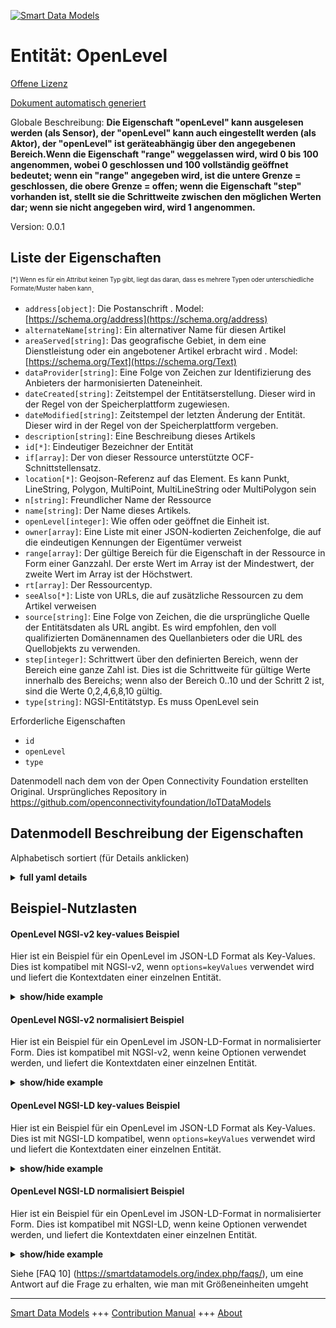 <!-- 10-Header -->  
[![Smart Data Models](https://smartdatamodels.org/wp-content/uploads/2022/01/SmartDataModels_logo.png "Logo")](https://smartdatamodels.org)  
Entität: OpenLevel  
==================<!-- /10-Header -->  
<!-- 15-License -->  
[Offene Lizenz](https://github.com/smart-data-models//dataModel.OCF/blob/master/OpenLevel/LICENSE.md)  
[Dokument automatisch generiert](https://docs.google.com/presentation/d/e/2PACX-1vTs-Ng5dIAwkg91oTTUdt8ua7woBXhPnwavZ0FxgR8BsAI_Ek3C5q97Nd94HS8KhP-r_quD4H0fgyt3/pub?start=false&loop=false&delayms=3000#slide=id.gb715ace035_0_60)  
<!-- /15-License -->  
<!-- 20-Description -->  
Globale Beschreibung: **Die Eigenschaft "openLevel" kann ausgelesen werden (als Sensor), der "openLevel" kann auch eingestellt werden (als Aktor), der "openLevel" ist geräteabhängig über den angegebenen Bereich.Wenn die Eigenschaft "range" weggelassen wird, wird 0 bis 100 angenommen, wobei 0 geschlossen und 100 vollständig geöffnet bedeutet; wenn ein "range" angegeben wird, ist die untere Grenze = geschlossen, die obere Grenze = offen; wenn die Eigenschaft "step" vorhanden ist, stellt sie die Schrittweite zwischen den möglichen Werten dar; wenn sie nicht angegeben wird, wird 1 angenommen.**  
Version: 0.0.1  
<!-- /20-Description -->  
<!-- 30-PropertiesList -->  

## Liste der Eigenschaften  

<sup><sub>[*] Wenn es für ein Attribut keinen Typ gibt, liegt das daran, dass es mehrere Typen oder unterschiedliche Formate/Muster haben kann</sub></sup>.  
- `address[object]`: Die Postanschrift  . Model: [https://schema.org/address](https://schema.org/address)- `alternateName[string]`: Ein alternativer Name für diesen Artikel  - `areaServed[string]`: Das geografische Gebiet, in dem eine Dienstleistung oder ein angebotener Artikel erbracht wird  . Model: [https://schema.org/Text](https://schema.org/Text)- `dataProvider[string]`: Eine Folge von Zeichen zur Identifizierung des Anbieters der harmonisierten Dateneinheit.  - `dateCreated[string]`: Zeitstempel der Entitätserstellung. Dieser wird in der Regel von der Speicherplattform zugewiesen.  - `dateModified[string]`: Zeitstempel der letzten Änderung der Entität. Dieser wird in der Regel von der Speicherplattform vergeben.  - `description[string]`: Eine Beschreibung dieses Artikels  - `id[*]`: Eindeutiger Bezeichner der Entität  - `if[array]`: Der von dieser Ressource unterstützte OCF-Schnittstellensatz.  - `location[*]`: Geojson-Referenz auf das Element. Es kann Punkt, LineString, Polygon, MultiPoint, MultiLineString oder MultiPolygon sein  - `n[string]`: Freundlicher Name der Ressource  - `name[string]`: Der Name dieses Artikels.  - `openLevel[integer]`: Wie offen oder geöffnet die Einheit ist.  - `owner[array]`: Eine Liste mit einer JSON-kodierten Zeichenfolge, die auf die eindeutigen Kennungen der Eigentümer verweist  - `range[array]`: Der gültige Bereich für die Eigenschaft in der Ressource in Form einer Ganzzahl. Der erste Wert im Array ist der Mindestwert, der zweite Wert im Array ist der Höchstwert.  - `rt[array]`: Der Ressourcentyp.  - `seeAlso[*]`: Liste von URLs, die auf zusätzliche Ressourcen zu dem Artikel verweisen  - `source[string]`: Eine Folge von Zeichen, die die ursprüngliche Quelle der Entitätsdaten als URL angibt. Es wird empfohlen, den voll qualifizierten Domänennamen des Quellanbieters oder die URL des Quellobjekts zu verwenden.  - `step[integer]`: Schrittwert über den definierten Bereich, wenn der Bereich eine ganze Zahl ist.  Dies ist die Schrittweite für gültige Werte innerhalb des Bereichs; wenn also der Bereich 0..10 und der Schritt 2 ist, sind die Werte 0,2,4,6,8,10 gültig.  - `type[string]`: NGSI-Entitätstyp. Es muss OpenLevel sein  <!-- /30-PropertiesList -->  
<!-- 35-RequiredProperties -->  
Erforderliche Eigenschaften  
- `id`  - `openLevel`  - `type`  <!-- /35-RequiredProperties -->  
<!-- 40-RequiredProperties -->  
Datenmodell nach dem von der Open Connectivity Foundation erstellten Original. Ursprüngliches Repository in https://github.com/openconnectivityfoundation/IoTDataModels  
<!-- /40-RequiredProperties -->  
<!-- 50-DataModelHeader -->  
## Datenmodell Beschreibung der Eigenschaften  
Alphabetisch sortiert (für Details anklicken)  
<!-- /50-DataModelHeader -->  
<!-- 60-ModelYaml -->  
<details><summary><strong>full yaml details</strong></summary>    
```yaml  
OpenLevel:    
  description: 'This Resource describes how open or ajar an entity such as a window, door, blind or shutter is.The Property ''openLevel'' can be read (acting as a sensor).The ''openLevel'' can also be set (acting as an actuator).The ''openLevel'' is device dependent across the range provided.When the Property ''range'' is omitted then 0 to 100 is assumed where 0 means closed, 100 means fully open.If a ''range'' is provided then the lower bound=closed, upper bound=open.If Property ''step'' is present then it represents the increment between possible values; if not provided 1 is assumed.'    
  properties:    
    address:    
      description: 'The mailing address'    
      properties:    
        addressCountry:    
          description: 'Property. The country. For example, Spain. Model:''https://schema.org/addressCountry'''    
          type: string    
        addressLocality:    
          description: 'Property. The locality in which the street address is, and which is in the region. Model:''https://schema.org/addressLocality'''    
          type: string    
        addressRegion:    
          description: 'Property. The region in which the locality is, and which is in the country. Model:''https://schema.org/addressRegion'''    
          type: string    
        postOfficeBoxNumber:    
          description: 'Property. The post office box number for PO box addresses. For example, 03578. Model:''https://schema.org/postOfficeBoxNumber'''    
          type: string    
        postalCode:    
          description: 'Property. The postal code. For example, 24004. Model:''https://schema.org/https://schema.org/postalCode'''    
          type: string    
        streetAddress:    
          description: 'Property. The street address. Model:''https://schema.org/streetAddress'''    
          type: string    
      type: object    
      x-ngsi:    
        model: https://schema.org/address    
        type: Property    
    alternateName:    
      description: 'An alternative name for this item'    
      type: string    
      x-ngsi:    
        type: Property    
    areaServed:    
      description: 'The geographic area where a service or offered item is provided'    
      type: string    
      x-ngsi:    
        model: https://schema.org/Text    
        type: Property    
    dataProvider:    
      description: 'A sequence of characters identifying the provider of the harmonised data entity.'    
      type: string    
      x-ngsi:    
        type: Property    
    dateCreated:    
      description: 'Entity creation timestamp. This will usually be allocated by the storage platform.'    
      format: date-time    
      type: string    
      x-ngsi:    
        type: Property    
    dateModified:    
      description: 'Timestamp of the last modification of the entity. This will usually be allocated by the storage platform.'    
      format: date-time    
      type: string    
      x-ngsi:    
        type: Property    
    description:    
      description: 'A description of this item'    
      type: string    
      x-ngsi:    
        type: Property    
    id:    
      anyOf: &openlevel_-_properties_-_owner_-_items_-_anyof    
        - description: 'Property. Identifier format of any NGSI entity'    
          maxLength: 256    
          minLength: 1    
          pattern: ^[\w\-\.\{\}\$\+\*\[\]`|~^@!,:\\]+$    
          type: string    
        - description: 'Property. Identifier format of any NGSI entity'    
          format: uri    
          type: string    
      description: 'Unique identifier of the entity'    
      x-ngsi:    
        type: Property    
    if:    
      description: 'The OCF Interface set supported by this Resource.'    
      items:    
        enum:    
          - oic.if.a    
          - oic.if.baseline    
        type: string    
      minItems: 2    
      readOnly: true    
      type: array    
      uniqueItems: true    
      x-ngsi:    
        type: Property    
    location:    
      description: 'Geojson reference to the item. It can be Point, LineString, Polygon, MultiPoint, MultiLineString or MultiPolygon'    
      oneOf:    
        - description: 'GeoProperty. Geojson reference to the item. Point'    
          properties:    
            bbox:    
              items:    
                type: number    
              minItems: 4    
              type: array    
            coordinates:    
              items:    
                type: number    
              minItems: 2    
              type: array    
            type:    
              enum:    
                - Point    
              type: string    
          required:    
            - type    
            - coordinates    
          title: 'GeoJSON Point'    
          type: object    
        - description: 'GeoProperty. Geojson reference to the item. LineString'    
          properties:    
            bbox:    
              items:    
                type: number    
              minItems: 4    
              type: array    
            coordinates:    
              items:    
                items:    
                  type: number    
                minItems: 2    
                type: array    
              minItems: 2    
              type: array    
            type:    
              enum:    
                - LineString    
              type: string    
          required:    
            - type    
            - coordinates    
          title: 'GeoJSON LineString'    
          type: object    
        - description: 'GeoProperty. Geojson reference to the item. Polygon'    
          properties:    
            bbox:    
              items:    
                type: number    
              minItems: 4    
              type: array    
            coordinates:    
              items:    
                items:    
                  items:    
                    type: number    
                  minItems: 2    
                  type: array    
                minItems: 4    
                type: array    
              type: array    
            type:    
              enum:    
                - Polygon    
              type: string    
          required:    
            - type    
            - coordinates    
          title: 'GeoJSON Polygon'    
          type: object    
        - description: 'GeoProperty. Geojson reference to the item. MultiPoint'    
          properties:    
            bbox:    
              items:    
                type: number    
              minItems: 4    
              type: array    
            coordinates:    
              items:    
                items:    
                  type: number    
                minItems: 2    
                type: array    
              type: array    
            type:    
              enum:    
                - MultiPoint    
              type: string    
          required:    
            - type    
            - coordinates    
          title: 'GeoJSON MultiPoint'    
          type: object    
        - description: 'GeoProperty. Geojson reference to the item. MultiLineString'    
          properties:    
            bbox:    
              items:    
                type: number    
              minItems: 4    
              type: array    
            coordinates:    
              items:    
                items:    
                  items:    
                    type: number    
                  minItems: 2    
                  type: array    
                minItems: 2    
                type: array    
              type: array    
            type:    
              enum:    
                - MultiLineString    
              type: string    
          required:    
            - type    
            - coordinates    
          title: 'GeoJSON MultiLineString'    
          type: object    
        - description: 'GeoProperty. Geojson reference to the item. MultiLineString'    
          properties:    
            bbox:    
              items:    
                type: number    
              minItems: 4    
              type: array    
            coordinates:    
              items:    
                items:    
                  items:    
                    items:    
                      type: number    
                    minItems: 2    
                    type: array    
                  minItems: 4    
                  type: array    
                type: array    
              type: array    
            type:    
              enum:    
                - MultiPolygon    
              type: string    
          required:    
            - type    
            - coordinates    
          title: 'GeoJSON MultiPolygon'    
          type: object    
      x-ngsi:    
        type: GeoProperty    
    n:    
      description: 'Friendly name of the Resource'    
      maxLength: 64    
      readOnly: true    
      type: string    
      x-ngsi:    
        type: Property    
    name:    
      description: 'The name of this item.'    
      type: string    
      x-ngsi:    
        type: Property    
    openLevel:    
      description: 'How open or ajar the entity is.'    
      type: integer    
      x-ngsi:    
        type: Property    
    owner:    
      description: 'A List containing a JSON encoded sequence of characters referencing the unique Ids of the owner(s)'    
      items:    
        anyOf: *openlevel_-_properties_-_owner_-_items_-_anyof    
        description: 'Property. Unique identifier of the entity'    
      type: array    
      x-ngsi:    
        type: Property    
    range:    
      description: 'The valid range for the Property in the Resource as an integer. The first value in the array is the minimum value, the second value in the array is the maximum value.'    
      items:    
        type: integer    
      maxItems: 2    
      minItems: 2    
      readOnly: true    
      type: array    
      x-ngsi:    
        type: Property    
    rt:    
      description: 'The Resource Type.'    
      items:    
        enum:    
          - oic.r.openlevel    
        maxLength: 64    
        type: string    
      minItems: 1    
      readOnly: true    
      type: array    
      uniqueItems: true    
      x-ngsi:    
        type: Property    
    seeAlso:    
      description: 'list of uri pointing to additional resources about the item'    
      oneOf:    
        - items:    
            format: uri    
            type: string    
          minItems: 1    
          type: array    
        - format: uri    
          type: string    
      x-ngsi:    
        type: Property    
    source:    
      description: 'A sequence of characters giving the original source of the entity data as a URL. Recommended to be the fully qualified domain name of the source provider, or the URL to the source object.'    
      type: string    
      x-ngsi:    
        type: Property    
    step:    
      description: 'Step value across the defined range when the range is an integer.  This is the increment for valid values across the range; so if range is 0..10 and step is 2 then valid values are 0,2,4,6,8,10.'    
      readOnly: true    
      type: integer    
      x-ngsi:    
        type: Property    
    type:    
      description: 'NGSI entity type. It has to be OpenLevel'    
      enum:    
        - OpenLevel    
      type: string    
      x-ngsi:    
        type: Property    
  required:    
    - openLevel    
    - id    
    - type    
  type: object    
  x-derived-from: https://raw.githubusercontent.com/openconnectivityfoundation/IoTDataModels/master/OpenLevelResURI.swagger.json    
  x-disclaimer: 'Redistribution and use in source and binary forms, with or without modification, are permitted  provided that the license conditions are met. Copyleft (c) 2021 Contributors to Smart Data Models Program'    
  x-license-url: https://github.com/smart-data-models/dataModel.OCF/blob/master/OpenLevel/LICENSE.md    
  x-model-schema: https://smart-data-models.github.io/dataModel.OCF/OpenLevel/schema.json    
  x-model-tags: OCF    
  x-version: 0.0.1    
```  
</details>    
<!-- /60-ModelYaml -->  
<!-- 70-MiddleNotes -->  
<!-- /70-MiddleNotes -->  
<!-- 80-Examples -->  
## Beispiel-Nutzlasten  
#### OpenLevel NGSI-v2 key-values Beispiel  
Hier ist ein Beispiel für ein OpenLevel im JSON-LD Format als Key-Values. Dies ist kompatibel mit NGSI-v2, wenn `options=keyValues` verwendet wird und liefert die Kontextdaten einer einzelnen Entität.  
<details><summary><strong>show/hide example</strong></summary>    
```json  
{  
  "id": "urn:ngsi-ld:OpenLevel:id:DXZU:90727712",  
  "dateCreated": "1974-06-12T04:22:16Z",  
  "dateModified": "2001-04-01T12:10:53Z",  
  "source": "Model fact everybody subject listen rather suggest. Within crime ok central sing unit thing. Family car eye very.",  
  "name": "Traditional understand reduce two ok between. Claim today herself sing travel. Every while expect down best society.",  
  "alternateName": "Issue lose certain this fish. Sport hour he force benefit because. Company year rule Mrs despite.",  
  "description": "Color discussion college by partner team back less. Impact front official watch meet.",  
  "dataProvider": "Leave thus thing only treatment. Which more operation mouth.",  
  "owner": [  
    "urn:ngsi-ld:OpenLevel:items:ZFES:00965111",  
    "urn:ngsi-ld:OpenLevel:items:VBPJ:93015429"  
  ],  
  "seeAlso": [  
    "urn:ngsi-ld:OpenLevel:items:KREP:15798269",  
    "urn:ngsi-ld:OpenLevel:items:EWJY:42743420"  
  ],  
  "location": {  
    "type": "Point",  
    "coordinates": [  
      74.6360845,  
      80.399151  
    ]  
  },  
  "address": {  
    "streetAddress": "Especially tend successful thousand thank occur. Security three so choose somebody staff.",  
    "addressLocality": "Maybe drug government war. Suffer but thank all street call full account. Responsibility himself mission half claim market information.",  
    "addressRegion": "Within environmental black head capital raise daughter. Throw matter need author spend industry fly. Enter board try little their group.",  
    "addressCountry": "Would suffer traditional couple woman always sort brother. Near agency blood number continue.",  
    "postalCode": "We determine dog figure source talk. Pay data result carry sort. Same sell huge only ever.",  
    "postOfficeBoxNumber": "Knowledge fall well art doctor. They raise international. Choice require event."  
  },  
  "areaServed": "Front dinner third term figure. Project also none spring compare identify.",  
  "rt": [  
    "oic.r.openlevel",  
    "oic.r.openlevel"  
  ],  
  "openLevel": {  
    "type": "Property",  
    "value": 864  
  },  
  "n": "American whole magazine truth stop whose. On traditional measure example sense peace. Would mouth relate own chair.",  
  "range": [  
    864,  
    864  
  ],  
  "step": {  
    "type": "Property",  
    "value": 864  
  },  
  "if": [  
    "oic.if.a",  
    "oic.if.baseline"  
  ],  
  "type": "OpenLevel"  
}  
```  
</details>  
#### OpenLevel NGSI-v2 normalisiert Beispiel  
Hier ist ein Beispiel für ein OpenLevel im JSON-LD-Format in normalisierter Form. Dies ist kompatibel mit NGSI-v2, wenn keine Optionen verwendet werden, und liefert die Kontextdaten einer einzelnen Entität.  
<details><summary><strong>show/hide example</strong></summary>    
```json  
{  
  "id": {  
    "type": "string",  
    "value": "urn:ngsi-ld:OpenLevel:id:DXZU:90727712"  
  },  
  "dateCreated": {  
    "format": "date-time",  
    "type": "string",  
    "value": "1974-06-12T04:22:16Z"  
  },  
  "dateModified": {  
    "format": "date-time",  
    "type": "string",  
    "value": "2001-04-01T12:10:53Z"  
  },  
  "source": {  
    "type": "string",  
    "value": "Model fact everybody subject listen rather suggest. Within crime ok central sing unit thing. Family car eye very."  
  },  
  "name": {  
    "type": "string",  
    "value": "Traditional understand reduce two ok between. Claim today herself sing travel. Every while expect down best society."  
  },  
  "alternateName": {  
    "type": "string",  
    "value": "Issue lose certain this fish. Sport hour he force benefit because. Company year rule Mrs despite."  
  },  
  "description": {  
    "type": "string",  
    "value": "Color discussion college by partner team back less. Impact front official watch meet."  
  },  
  "dataProvider": {  
    "type": "string",  
    "value": "Leave thus thing only treatment. Which more operation mouth."  
  },  
  "owner": {  
    "type": "array",  
    "value": [  
      "urn:ngsi-ld:OpenLevel:items:ZFES:00965111",  
      "urn:ngsi-ld:OpenLevel:items:VBPJ:93015429"  
    ]  
  },  
  "seeAlso": {  
    "type": "array",  
    "value": [  
      "urn:ngsi-ld:OpenLevel:items:KREP:15798269",  
      "urn:ngsi-ld:OpenLevel:items:EWJY:42743420"  
    ]  
  },  
  "location": {  
    "type": "object",  
    "value": {  
      "type": "Point",  
      "coordinates": [  
        74.6360845,  
        80.399151  
      ]  
    }  
  },  
  "address": {  
    "type": "object",  
    "value": {  
      "streetAddress": "Especially tend successful thousand thank occur. Security three so choose somebody staff.",  
      "addressLocality": "Maybe drug government war. Suffer but thank all street call full account. Responsibility himself mission half claim market information.",  
      "addressRegion": "Within environmental black head capital raise daughter. Throw matter need author spend industry fly. Enter board try little their group.",  
      "addressCountry": "Would suffer traditional couple woman always sort brother. Near agency blood number continue.",  
      "postalCode": "We determine dog figure source talk. Pay data result carry sort. Same sell huge only ever.",  
      "postOfficeBoxNumber": "Knowledge fall well art doctor. They raise international. Choice require event."  
    }  
  },  
  "areaServed": {  
    "type": "string",  
    "value": "Front dinner third term figure. Project also none spring compare identify."  
  },  
  "rt": {  
    "type": "array",  
    "value": [  
      "oic.r.openlevel",  
      "oic.r.openlevel"  
    ]  
  },  
  "openLevel": {  
    "type": "object",  
    "value": {  
      "type": "Property",  
      "value": 864  
    }  
  },  
  "n": {  
    "type": "string",  
    "value": "American whole magazine truth stop whose. On traditional measure example sense peace. Would mouth relate own chair."  
  },  
  "range": {  
    "type": "array",  
    "value": [  
      864,  
      864  
    ]  
  },  
  "step": {  
    "type": "object",  
    "value": {  
      "type": "Property",  
      "value": 864  
    }  
  },  
  "if": {  
    "type": "array",  
    "value": [  
      "oic.if.a",  
      "oic.if.baseline"  
    ]  
  },  
  "type": {  
    "type": "string",  
    "value": "OpenLevel"  
  }  
}  
```  
</details>  
#### OpenLevel NGSI-LD key-values Beispiel  
Hier ist ein Beispiel für ein OpenLevel im JSON-LD Format als Key-Values. Dies ist mit NGSI-LD kompatibel, wenn `options=keyValues` verwendet wird und liefert die Kontextdaten einer einzelnen Entität.  
<details><summary><strong>show/hide example</strong></summary>    
```json  
{  
    "id": "urn:ngsi-ld:OpenLevel:id:DXZU:90727712",  
    "dateCreated": "1974-06-12T04:22:16Z",  
    "dateModified": "2001-04-01T12:10:53Z",  
    "source": "Model fact everybody subject listen rather suggest. Within crime ok central sing unit thing. Family car eye very.",  
    "name": "Traditional understand reduce two ok between. Claim today herself sing travel. Every while expect down best society.",  
    "alternateName": "Issue lose certain this fish. Sport hour he force benefit because. Company year rule Mrs despite.",  
    "description": "Color discussion college by partner team back less. Impact front official watch meet.",  
    "dataProvider": "Leave thus thing only treatment. Which more operation mouth.",  
    "owner": [  
        "urn:ngsi-ld:OpenLevel:items:ZFES:00965111",  
        "urn:ngsi-ld:OpenLevel:items:VBPJ:93015429"  
    ],  
    "seeAlso": [  
        "urn:ngsi-ld:OpenLevel:items:KREP:15798269",  
        "urn:ngsi-ld:OpenLevel:items:EWJY:42743420"  
    ],  
    "location": {  
        "type": "Point",  
        "coordinates": [  
            74.6360845,  
            80.399151  
        ]  
    },  
    "address": {  
        "streetAddress": "Especially tend successful thousand thank occur. Security three so choose somebody staff.",  
        "addressLocality": "Maybe drug government war. Suffer but thank all street call full account. Responsibility himself mission half claim market information.",  
        "addressRegion": "Within environmental black head capital raise daughter. Throw matter need author spend industry fly. Enter board try little their group.",  
        "addressCountry": "Would suffer traditional couple woman always sort brother. Near agency blood number continue.",  
        "postalCode": "We determine dog figure source talk. Pay data result carry sort. Same sell huge only ever.",  
        "postOfficeBoxNumber": "Knowledge fall well art doctor. They raise international. Choice require event."  
    },  
    "areaServed": "Front dinner third term figure. Project also none spring compare identify.",  
    "rt": [  
        "oic.r.openlevel",  
        "oic.r.openlevel"  
    ],  
    "openLevel": {  
        "type": "Property",  
        "value": 864  
    },  
    "n": "American whole magazine truth stop whose. On traditional measure example sense peace. Would mouth relate own chair.",  
    "range": [  
        864,  
        864  
    ],  
    "step": {  
        "type": "Property",  
        "value": 864  
    },  
    "if": [  
        "oic.if.a",  
        "oic.if.baseline"  
    ],  
    "type": "OpenLevel",  
    "@context": [  
        "https://smartdatamodels.org/context.jsonld",  
        "https://raw.githubusercontent.com/smart-data-models/dataModel.OCF/master/context.jsonld"  
    ]  
}  
```  
</details>  
#### OpenLevel NGSI-LD normalisiert Beispiel  
Hier ist ein Beispiel für ein OpenLevel im JSON-LD-Format in normalisierter Form. Dies ist kompatibel mit NGSI-LD, wenn keine Optionen verwendet werden, und liefert die Kontextdaten einer einzelnen Entität.  
<details><summary><strong>show/hide example</strong></summary>    
```json  
{  
    "id": "urn:ngsi-ld:OpenLevel:id:GFHN:95096500",  
    "dateCreated": {  
        "type": "Property",  
        "value": {  
            "@type": "DateTime",  
            "@value": "2021-02-12T19:29:57Z"  
        }  
    },  
    "dateModified": {  
        "type": "Property",  
        "value": {  
            "@type": "DateTime",  
            "@value": "1984-01-25T00:06:23Z"  
        }  
    },  
    "source": {  
        "type": "Property",  
        "value": "Final too tax still traditional majority. Certainly tough admit."  
    },  
    "name": {  
        "type": "Property",  
        "value": "Class good main page parent. Note wind series few wide. Base surface environment inside Democrat better pay. High action enter ground marriage card community."  
    },  
    "alternateName": {  
        "type": "Property",  
        "value": "Tough move something deep fact so. Already order read act owner wish. Both one each."  
    },  
    "description": {  
        "type": "Property",  
        "value": "Might stock eight a."  
    },  
    "dataProvider": {  
        "type": "Property",  
        "value": "Sign dog indicate wrong. Affect never school face notice finally while."  
    },  
    "owner": {  
        "type": "Property",  
        "value": [  
            "urn:ngsi-ld:OpenLevel:items:DFVT:37088837",  
            "urn:ngsi-ld:OpenLevel:items:SEGJ:48404454"  
        ]  
    },  
    "seeAlso": {  
        "type": "Property",  
        "value": [  
            "urn:ngsi-ld:OpenLevel:items:APOK:02229473"  
        ]  
    },  
    "location": {  
        "type": "Property",  
        "value": {  
            "type": "Point",  
            "coordinates": [  
                -50.800692,  
                135.281918  
            ]  
        }  
    },  
    "address": {  
        "type": "Property",  
        "value": {  
            "streetAddress": "Also would attorney. Number ability approach season. Imagine only age program.",  
            "addressLocality": "Response effort wait human where particularly pay. Concern language response able police toward tell.",  
            "addressRegion": "Music study they item admit name beautiful. House capital goal national. Discover treat table ready summer defense. West away high training force ground every.",  
            "addressCountry": "Impact themselves contain nearly time cup later. Real view box foot. Focus why sense year job daughter work.",  
            "postalCode": "Cold prove answer off. Recognize second attention how everybody cause. Want defense model relationship attorney maybe they. Win mother both chair.",  
            "postOfficeBoxNumber": "Talk trial budget property coach much white."  
        }  
    },  
    "areaServed": {  
        "type": "Property",  
        "value": "Spring yet collection. Live information case mention particularly notice report."  
    },  
    "rt": {  
        "type": "Property",  
        "value": [  
            "oic.r.openlevel"  
        ]  
    },  
    "openLevel": {  
        "type": "Property",  
        "value": 586  
    },  
    "n": {  
        "type": "Property",  
        "value": "Between letter everything. Fish into collection final commercial these."  
    },  
    "range": {  
        "type": "Property",  
        "value": [  
            564,  
            341  
        ]  
    },  
    "step": {  
        "type": "Property",  
        "value": 695  
    },  
    "if": {  
        "type": "Property",  
        "value": [  
            "oic.if.baseline",  
            "oic.if.a"  
        ]  
    },  
    "type": "OpenLevel",  
    "@context": [  
        "https://smartdatamodels.org/context.jsonld",  
        "https://raw.githubusercontent.com/smart-data-models/dataModel.OCF/master/context.jsonld"  
    ]  
}  
```  
</details><!-- /80-Examples -->  
<!-- 90-FooterNotes -->  
<!-- /90-FooterNotes -->  
<!-- 95-Units -->  
Siehe [FAQ 10] (https://smartdatamodels.org/index.php/faqs/), um eine Antwort auf die Frage zu erhalten, wie man mit Größeneinheiten umgeht  
<!-- /95-Units -->  
<!-- 97-LastFooter -->  
---  
[Smart Data Models](https://smartdatamodels.org) +++ [Contribution Manual](https://bit.ly/contribution_manual) +++ [About](https://bit.ly/Introduction_SDM)<!-- /97-LastFooter -->  
